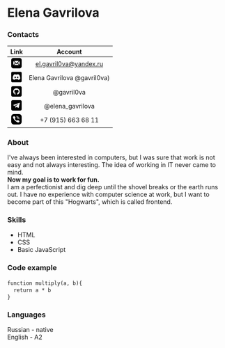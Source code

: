 # Elena Gavrilova

### Contacts
| Link | Account |
|:-------------:|:-------------:|
| [![mail](./img/mail.png)](mailto:el.gavril0va@yandex.ru) | el.gavril0va@yandex.ru |
| [![discord](./img/discord.png)](https://discordapp.com/users/702868727892541471/)| Elena Gavrilova @gavril0va) |
| [![github](./img/github.png)](https://github.com/gavril0va) | @gavril0va |
| [![telegram](./img/telegram.png)](https://t.me/elena_gavril0va)  | @elena_gavrilova |
| [![phone](./img/phone.png)](telto:+79156636800)| +7 (915) 663 68 11 |

### About

I've always been interested in computers, but I was sure that work is not easy and not always interesting. The idea of working in IT never came to mind.  
**Now my goal is to work for fun.**  
I am a perfectionist and dig deep until the shovel breaks or the earth runs out.
I have no experience with computer science at work, but I want to become part of this "Hogwarts", which is called frontend.  

### Skills

* HTML
* CSS 
* Basic JavaScript

### Code example

```
function multiply(a, b){
  return a * b
}
```

### Languages

Russian - native  
English - A2
